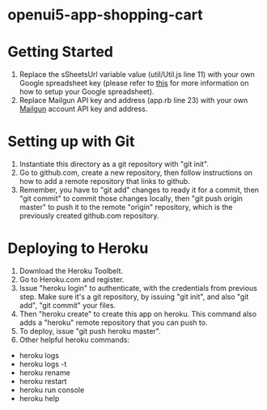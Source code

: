 openui5-app-shopping-cart
=========================

# Getting Started

1. Replace the sSheetsUrl variable value (util/Util.js line 11) with your own Google spreadsheet key (please refer to [this](https://github.com/j1wu/openui5-module-sheet-as-model) for more information on how to setup your Google spreadsheet).
2. Replace Mailgun API key and address (app.rb line 23) with your own [Mailgun](https://documentation.mailgun.com/quickstart-sending.html#send-via-api) account API key and address.

# Setting up with Git

1. Instantiate this directory as a git repository with "git init".
2. Go to github.com, create a new repository, then follow instructions on how to add a remote repository that links to github.
3. Remember, you have to "git add" changes to ready it for a commit, then "git commit" to commit those changes locally, then "git push origin master" to push it to the remote "origin" repository, which is the previously created github.com repository.

# Deploying to Heroku

1. Download the Heroku Toolbelt.
2. Go to Heroku.com and register.
3. Issue "heroku login" to authenticate, with the credentials from previous step. Make sure it's a git repository, by issuing "git init", and also "git add", "git commit" your files.
4. Then "heroku create" to create this app on heroku. This command also adds a "heroku" remote repository that you can push to.
5. To deploy, issue "git push heroku master".
6. Other helpful heroku commands:
  - heroku logs
  - heroku logs -t
  - heroku rename
  - heroku restart
  - heroku run console
  - heroku help